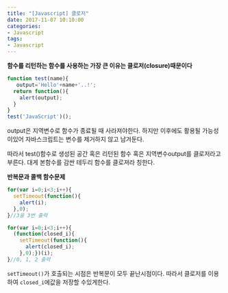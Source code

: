 ```yaml
---
title: "[Javascript] 클로저"
date: 2017-11-07 10:10:00
categories:
- Javascript
tags:
- Javascript
---
```

**함수를 리턴하는 함수를 사용하는 가장 큰 이유는 클로저(closure)때문이다**

```javascript
function test(name){
   output='Hello'+name+'..!';
  return function(){
    alert(output);
  }
}
test('JavaScript')();
```
output은 지역변수로 함수가 종료될 때 사라져야한다. 하지만 이후에도 활용될 가능성이있어 자바스크립트는 변수를 제거하지 않고 남겨둔다.

따라서 test()함수로 생성된 공간 혹은 리턴된 함수 혹은 지역변수output를 클로저라고 부른다. 대게 본함수를 감싼 테두리 함수를 클로져라 칭한다.

**반복문과 콜백 함수문제**
```JavaScript
for(var i=0;i<3;i++){
  setTimeout(function(){
    alert(i);
  },0);
}//3을 3번 출력

for(var i=0;i<3;i++){
  (function(closed_i){
    setTimeout(function(){
      alert(closed_i);
    },0);})(i);
}//0, 1, 2 출력
```
`setTimeout()`가 호출되는 시점은 반복문이 모두 끝난시점이다. 따라서 클로저를 이용하여 `closed_i`에값을 저장할 수있게한다.

